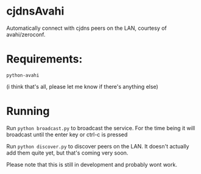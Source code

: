 cjdnsAvahi
==========

Automatically connect with cjdns peers on the LAN, courtesy of avahi/zeroconf.

Requirements:
==========
`python-avahi`

(i think that's all, please let me know if there's anything else)

Running
==========
Run `python broadcast.py` to broadcast the service. For the time being it will broadcast until the enter key or ctrl-c is pressed

Run `python discover.py` to discover peers on the LAN. It doesn't actually add them quite yet, but that's coming very soon.


Please note that this is still in development and probably wont work.
